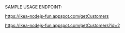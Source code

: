 SAMPLE USAGE ENDPOINT:

https://ikea-nodejs-fun.appspot.com/getCustomers

https://ikea-nodejs-fun.appspot.com/getCustomers?id=2
